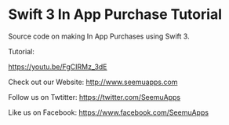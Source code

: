 Swift 3 In App Purchase Tutorial
==============================

Source code on making In App Purchases using Swift 3. 

Tutorial:

https://youtu.be/FgCIRMz_3dE

Check out our Website: http://www.seemuapps.com

Follow us on Twtitter: https://twitter.com/SeemuApps

Like us on Facebook: https://www.facebook.com/SeemuApps
